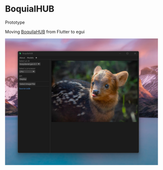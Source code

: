 # BoquialHUB

Prototype

Moving [BoquilaHUB](https://github.com/boquila/boquilahub/) from Flutter to egui

![readme](readme.jpg)